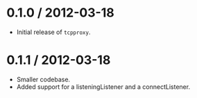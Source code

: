 
0.1.0 / 2012-03-18
==================

  * Initial release of `tcpproxy`.

0.1.1 / 2012-03-18
==================

  * Smaller codebase.
  * Added support for a listeningListener and a connectListener.
